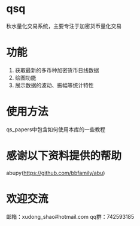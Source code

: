 # qsq
秋水量化交易系统，主要专注于加密货币量化交易

# 功能
1. 获取最新的多币种加密货币日线数据
2. 绘图功能
3. 展示数据的波动、振幅等统计特性


# 使用方法
qs_papers中包含如何使用本库的一些教程


# 感谢以下资料提供的帮助
abupy(https://github.com/bbfamily/abu) 

# 欢迎交流
邮箱：xudong_shao#hotmail.com
qq群：742593185